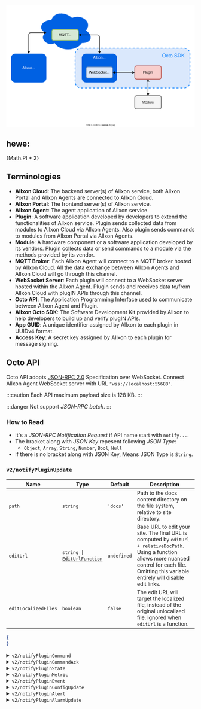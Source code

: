 
![allxon_infrasturcture](_img/allxon_infrastructure.svg)

## hewe: 
\{Math.PI * 2\}

## Terminologies
- **Allxon Cloud**: The backend server(s) of Allxon service, both Allxon Portal and Allxon Agents are connected to Allxon Cloud.
- **Allxon Portal**: The frontend server(s) of Allxon service.
- **Allxon Agent**: The agent application of Allxon service.
- **Plugin**: A software application developed by developers to extend the functionalities of Allxon service.  Plugin sends collected data from modules to Allxon Cloud via Allxon Agents.  Also plugin sends commands to modules from Allxon Portal via Allxon Agents.
- **Module**: A hardware component or a software application developed by its vendors.  Plugin collects data or send commands to a module via the methods provided by its vendor.
- **MQTT Broker**: Each Allxon Agent will connect to a MQTT broker hosted by Allxon Cloud.  All the data exchange between Allxon Agents and Allxon Cloud will go through this channel.
- **WebSocket Server**: Each plugin will connect to a WebSocket server hosted within the Allxon Agent.  Plugin sends and receives data to/from Allxon Cloud with plugIN APIs through this channel.
- **Octo API**: The Application Programming Interface used to communicate between Allxon Agent and Plugin.
- **Allxon Octo SDK**: The Software Development Kit provided by Allxon to help developers to build up and verify plugIN APIs.
- **App GUID**: A unique identifier assigned by Allxon to each plugin in UUIDv4 format.
- **Access Key**: A secret key assigned by Allxon to each plugin for message signing.

## Octo API
Octo API adopts [JSON-RPC 2.0](https://www.jsonrpc.org/specification) Specification over WebSocket. Connect Allxon Agent WebSocket server with URL `"wss://localhost:55688"`. 

:::caution
Each API maximum payload size is 128 KB.
:::

:::danger
Not support _JSON-RPC batch_.
:::


### How to Read
- It's a _JSON-RPC Notification Request_ if API name start with `notify...`. 
- The bracket along with _JSON Key_ repesent following _JSON Type_:
    - `Object`, `Array`,  `String`, `Number`, `Bool`, `Null`
- If there is no bracket along with JSON Key, Means JSON Type is `String`.

### `v2/notifyPluginUpdate`
| Name | Type | Default | Description |
| --- | --- | --- | --- |
| `path` | `string` | `'docs'` | Path to the docs content directory on the file system, relative to site directory. |
| `editUrl` | <code>string \| <a href="#EditUrlFunction">EditUrlFunction</a></code> | `undefined` | Base URL to edit your site. The final URL is computed by `editUrl + relativeDocPath`. Using a function allows more nuanced control for each file. Omitting this variable entirely will disable edit links. |
| `editLocalizedFiles` | `boolean` | `false` | The edit URL will target the localized file, instead of the original unlocalized file. Ignored when `editUrl` is a function. |
```json
{
}
```

<details>
  <summary><code>v2/notifyPluginCommand</code></summary>

**Send Direction**: plugIN → Allxon Agent
Remote command request JSON format. The maximum total data size is up to 16KB.
**serialNumber**: The serial number of the device behind a gateway.  Only required when sending commands to devices behind a gateway.

**appGUID** <span style={{color: 'red'}}>* required</span>: The GUID of the plugin.

**epoch** <span style={{color: 'red'}}>* required</span>: The current epoch time in seconds.

**commandId** * required: The assistId in MQTT message.
**commandSoure** * required: "remote".
**moduleName** * required: The name of the module, regex: ^[a-z][a-z0-9_-]*$.
**commands** (`Array`) * required: A set of commands
**name** * required: The name of the command.
**params** (`Array`): A set of name and value pairs for the command. The maximum total command size is up to 1024 Bytes. Don't set this item when this command doesn't have any parameters.

#### Sample 

```json

```
</details>

<details>
  <summary><code>v2/notifyPluginCommandAck</code></summary>

```json
{
   "jsonrpc": "2.0",
   "method": "v2/notifyPluginCommandAck",
   "params": {
      "serialNumber": "<SN> #optional",
      "appGUID": "<GUID> #required",
      "epoch": "1571361948",
      "commandId": "<assistId> #required",
      "commandSource": "remote",
      "moduleName": "<moduleName> #required",
      "commandState": "ACCEPTED|ACKED",
      "commandAcks": [
         {
            "name": "command1",
            "result": { ... }
         }
      ]
   }
}
```
</details>

<details>
  <summary><code>v2/notifyPluginState</code></summary>

```json

{
   "jsonrpc": "2.0",
   "method": "v2/notifyPluginState",
   "params": {
      "appGUID": "<GUID> #required",
      "moduleName": "<moduleName>",
      "epoch": "1571361948",
      "states": [
         {
            "name": "stringState",
            "value": "<string>"
         },
         {
            "name": "tableState",
            "value": [
               {
                  "header1": "<string>",
                  "header2": "<string>"
               },
               {
                  "header1": "<string>",
                  "header2": "<string>"
               }
            ]
         },
         {
             "name": "linkState",
             "value":
             {
                 "url": "<string>",
                 "alias": "<string>"
             }
         }
      ]
   }
}
```
</details>

<details>
  <summary><code>v2/notifyPluginMetric</code></summary>

```json
{
   "jsonrpc": "2.0",
   "method": "v2/notifyPluginMetric",
   "params": {
      "appGUID": "<GUID> #required",
      "moduleName": "<moduleName>",
      "epoch": "1571361948",
      "metrics": [
         {
            "name": "metric1",
            "value": "<number>"
         }
      ]
   }
}
```
</details>

<details>
  <summary><code>v2/notifyPluginEvent</code></summary>

```json
{
   "jsonrpc": "2.0",
   "method": "v2/notifyPluginEvent",
   "params": {
      "appGUID": "<GUID> #required",
      "moduleName": "<moduleName>",
      "epoch": "1571361948",
      "events": [
         {
            "name": "event1",
            "value": "<string>"
         }
      ]
   }
}
```
</details>

<details>
  <summary><code>v2/notifyPluginConfigUpdate</code></summary>

```json
{
   "jsonrpc": "2.0",
   "method": "v2/notifyPluginConfigUpdate",
   "params": {
      "appGUID": "<GUID> #required",
      "epoch": "1571361948",
      "version": "<string> #required",
      "modules": [
         {
            "moduleName": "<string> #required",
            "epoch": "1234567890",
              "configs": [
               {
                  "name": "config1",
                  "params": [
                     {
                        "name": "stringParam",
                        "value": "foo"
                     },
                     {
                        "name": "datetimeParam",
                        "value": "12:23"
                     },
                     {
                        "name": "switchParam",
                        "value": "On"
                     },
                     {
                        "name": "checkboxParam",
                        "value": "On"
                     },
                     {
                        "name": "listParam",
                        "value": "option1"
                     },
                     {
                        "name": "temperatureParam",
                        "value": "123"
                     }
                  ]
               }
            ]
         }
      ]
   }
}
```
</details>

<details>
  <summary><code>v2/notifyPluginAlert</code></summary>

```json
{
   "jsonrpc": "2.0",
   "method": "v2/notifyPluginAlert",
   "params": {
      "appGUID": "<GUID> #required",
      "moduleName": "<moduleName> #required",
      "epoch": "1571361948",
      "alarms": [
         {
            "name": "alarm1",
            "action": "trigger|resolve",
            "time": "<epoch>",
            "message": "<string>"
         }
      ]
   }
}
```
</details>

<details>
  <summary><code>v2/notifyPluginAlarmUpdate</code></summary>

```json
{
   "jsonrpc": "2.0",
   "method": "v2/notifyPluginAlarmUpdate",
   "params": {
      "appGUID": "<GUID> #required",
      "epoch": "1571361948",
      "version": "<string> #required",
      "modules": [
         {
            "moduleName": "<string> #required",
            "epoch": "1234567890",
            "alarms": [
               {
                  "name": "<string> #required",
                  "enabled": true|false,
                  "params": [
                     {
                        "name": "minValue",
                        "value": "30"
                     },
                     {
                        "name": "maxValue",
                        "value": "70"
                     }
                  ]
               }
            ]
         }
      ]
   }
}
```
</details>
